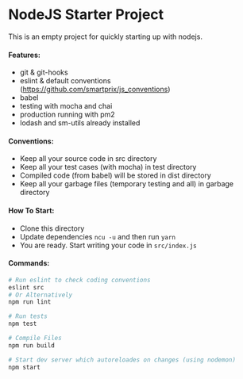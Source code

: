 # NodeJS Starter Project
This is an empty project for quickly starting up with nodejs.

#### Features:
* git & git-hooks
* eslint & default conventions (https://github.com/smartprix/js_conventions)
* babel
* testing with mocha and chai
* production running with pm2
* lodash and sm-utils already installed

#### Conventions:
* Keep all your source code in src directory
* Keep all your test cases (with mocha) in test directory
* Compiled code (from babel) will be stored in dist directory
* Keep all your garbage files (temporary testing and all) in garbage directory

#### How To Start:
* Clone this directory
* Update dependencies `ncu -u` and then run `yarn`
* You are ready. Start writing your code in `src/index.js`

#### Commands:
```bash
# Run eslint to check coding conventions
eslint src
# Or Alternatively
npm run lint

# Run tests
npm test

# Compile Files
npm run build

# Start dev server which autoreloades on changes (using nodemon)
npm start
```
